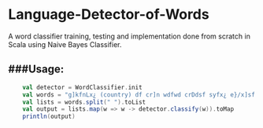 # Language-Detector-of-Words
A word classifier training, testing and implementation done from scratch in Scala using Naive Bayes Classifier. 

###Usage:
--
```Scala
    val detector = WordClassifier.init
    val words = "g]kfnLx¿ (country) df cr]n wdfwd crDdsf syfx¿ e}/x]sf 5g\\."
    val lists = words.split(" ").toList
    val output = lists.map(w => w -> detector.classify(w)).toMap
    println(output)
```
